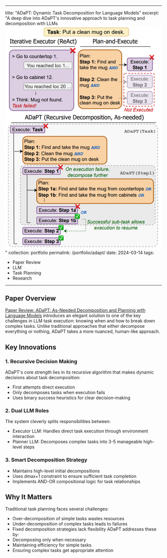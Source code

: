 
---
title: "ADaPT: Dynamic Task Decomposition for Language Models"
excerpt: "A deep dive into ADaPT's innovative approach to task planning and decomposition with LLMs<br/><img src='/images/adapt_flow.png'>"
collection: portfolio
permalink: /portfolio/adapt/
date: 2024-03-14
tags:
  - Paper Review
  - LLM
  - Task Planning
  - Research

---
## Paper Overview
[Paper Review: ADaPT: As-Needed Decomposition and Planning with Language Models](https://arxiv.org/abs/2311.0577) introduces an elegant solution to one of the key challenges in LLM task execution: knowing when and how to break down complex tasks. Unlike traditional approaches that either decompose everything or nothing, ADaPT takes a more nuanced, human-like approach.
## Key Innovations
### 1. Recursive Decision Making
ADaPT's core strength lies in its recursive algorithm that makes dynamic decisions about task decomposition:
- First attempts direct execution
- Only decomposes tasks when execution fails
- Uses binary success heuristics for clear decision-making
### 2. Dual LLM Roles
The system cleverly splits responsibilities between:
- Executor LLM: Handles direct task execution through environment interaction
- Planner LLM: Decomposes complex tasks into 3-5 manageable high-level steps
### 3. Smart Decomposition Strategy
- Maintains high-level initial decompositions
- Uses dmax+1 constraint to ensure sufficient task completion
- Implements AND-OR compositional logic for task relationships
## Why It Matters
Traditional task planning faces several challenges:
- Over-decomposition of simple tasks wastes resources
- Under-decomposition of complex tasks leads to failures
- Fixed decomposition strategies lack flexibility
ADaPT addresses these by:
- Decomposing only when necessary
- Maintaining efficiency for simple tasks
- Ensuring complex tasks get appropriate attention
